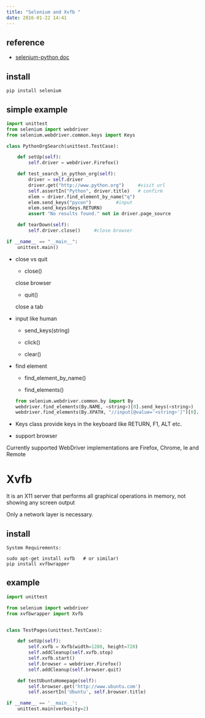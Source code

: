 ```yaml
---
title: "Selenium and Xvfb "
date: 2016-01-22 14:41
---
```


## reference

* [selenium-python doc][1]

[1]: http://selenium-python.readthedocs.org/getting-started.html

## install

```
pip install selenium
```

## simple example

```python
import unittest
from selenium import webdriver
from selenium.webdriver.common.keys import Keys

class PythonOrgSearch(unittest.TestCase):

    def setUp(self):
        self.driver = webdriver.Firefox()

    def test_search_in_python_org(self):
        driver = self.driver
        driver.get("http://www.python.org")     #visit url
        self.assertIn("Python", driver.title)   # confirm
        elem = driver.find_element_by_name("q")
        elem.send_keys("pycon")         #input
        elem.send_keys(Keys.RETURN)
        assert "No results found." not in driver.page_source

    def tearDown(self):
        self.driver.close()     #close browser

if __name__ == "__main__":
    unittest.main()
```

* close vs quit

    + close() 
    
    close browser
    
    + quit()
    
    close a tab

* input like human

    + send_keys(string)
    
    + click()
    
    + clear()

* find element

    + find_element_by_name()
    
    + find_elements()
    
    ```python
    from selenium.webdriver.common.by import By
    webdriver.find_elements(By.NAME, <string>)[0].send_keys(<string>)
    webdriver.find_elements(By.XPATH, "//input[@value='<string>']")[0].click()
    ```
    
* Keys class provide keys in the keyboard like RETURN, F1, ALT etc.

* support browser

Currently supported WebDriver implementations are Firefox, Chrome, Ie and Remote



# Xvfb
 
It is an X11 server that performs all graphical operations in memory, not showing any screen output

Only a network layer is necessary.
 
## install

```
System Requirements:

sudo apt-get install xvfb   # or similar)
pip install xvfbwrapper
```
## example

```python
import unittest

from selenium import webdriver
from xvfbwrapper import Xvfb


class TestPages(unittest.TestCase):

    def setUp(self):
        self.xvfb = Xvfb(width=1280, height=720)
        self.addCleanup(self.xvfb.stop)
        self.xvfb.start()
        self.browser = webdriver.Firefox()
        self.addCleanup(self.browser.quit)

    def testUbuntuHomepage(self):
        self.browser.get('http://www.ubuntu.com')
        self.assertIn('Ubuntu', self.browser.title)

if __name__ == '__main__':
    unittest.main(verbosity=2)
```